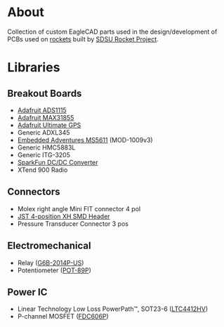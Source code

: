 # About
Collection of custom EagleCAD parts used in the design/development of PCBs used on [rockets] built by [SDSU Rocket Project].

# Libraries
## Breakout Boards
* [Adafruit ADS1115]
* [Adafruit MAX31855]
* [Adafruit Ultimate GPS]
* Generic ADXL345
* [Embedded Adventures MS5611] (MOD-1009v3)
* Generic HMC5883L
* Generic ITG-3205
* [SparkFun DC/DC Converter]
* XTend 900 Radio

## Connectors
* Molex right angle Mini FIT connector 4 pol
* [JST 4-position XH SMD Header]
* Pressure Transducer Connector 3 pos

## Electromechanical
* Relay ([G6B-2014P-US])
* Potentiometer ([POT-89P])

## Power IC
* Linear Technology Low Loss PowerPath™, SOT23-6 ([LTC4412HV])
* P-channel MOSFET ([FDC606P])

[rockets]: http://rocket.sdsu.edu/rockets
[SDSU Rocket Project]: http://rocket.sdsu.edu/
[Adafruit ADS1115]: http://www.adafruit.com/products/1085
[Adafruit MAX31855]: http://www.adafruit.com/product/269
[Adafruit Ultimate GPS]: http://www.adafruit.com/product/746
[Embedded Adventures MS5611]: http://www.embeddedadventures.com/barometric_pressure_sensor_module_mod-1009.html
[SparkFun DC/DC Converter]: https://www.sparkfun.com/products/9370
[JST 4-position XH SMD Header]: http://www.jst-mfg.com/product/pdf/eng/eXH.pdf
[G6B-2014P-US]: https://www.components.omron.com/components/web/PDFLIB.nsf/0/4287C4A29AD8E88785257201007DD690/$file/G6B_0911.pdf
[POT-89P]: http://www.bitechnologies.com/pdfs/89.pdf
[LTC4412HV]: http://cds.linear.com/docs/en/datasheet/4412hvfs.pdf
[FDC606P]: https://www.fairchildsemi.com/datasheets/FD/FDC606P.pdf
